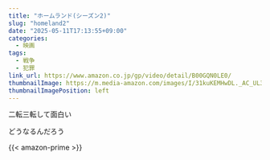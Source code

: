 ```yaml
---
title: "ホームランド(シーズン2)"
slug: "homeland2"
date: "2025-05-11T17:13:55+09:00"
categories:
  - 映画
tags:
  - 戦争
  - 犯罪
link_url: https://www.amazon.co.jp/gp/video/detail/B00GQN0LE0/
thumbnailImage: https://m.media-amazon.com/images/I/31kuKEMHwDL._AC_UL320_.jpg
thumbnailImagePosition: left
---
```

二転三転して面白い
<!--more-->
どうなるんだろう

{{< amazon-prime >}}
